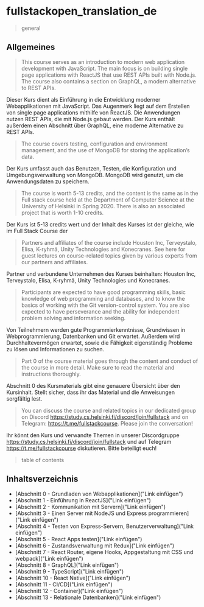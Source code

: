 # fullstackopen_translation_de

> general

## Allgemeines

> This course serves as an introduction to modern web application development with JavaScript. The main focus is on building single page applications with ReactJS that use REST APIs built with Node.js. The course also contains a section on GraphQL, a modern alternative to REST APIs.

Dieser Kurs dient als Einführung in die Entwicklung moderner Webapplikationen mit JavaScript. Das Augenmerk liegt auf dem Erstellen von single page applications mithilfe von ReactJS. Die Anwendungen nutzen REST APIs, die mit Node.js gebaut werden. Der Kurs enthält außerdem einen Abschnitt über GraphQL, eine moderne Alternative zu REST APIs.

> The course covers testing, configuration and environment management, and the use of MongoDB for storing the application’s data.

Der Kurs umfasst auch das Benutzen, Testen, die Konfiguration und Umgebungsverwaltung von MongoDB. MongoDB wird genutzt, um die Anwendungsdaten zu speichern.

> The course is worth 5-13 credits, and the content is the same as in the Full stack course held at the Department of Computer Science at the University of Helsinki in Spring 2020. There is also an associated project that is worth 1-10 credits.

Der Kurs ist 5-13 credits wert und der Inhalt des Kurses ist der gleiche, wie im Full Stack Course der

> Partners and affiliates of the course include Houston Inc, Terveystalo, Elisa, K-ryhmä, Unity Technologies and Konecranes. See here for guest lectures on course-related topics given by various experts from our partners and affiliates.

Partner und verbundene Unternehmen des Kurses beinhalten: Houston Inc, Terveystalo, Elisa, K-ryhmä, Unity Technologies und Konecranes. 

> Participants are expected to have good programming skills, basic knowledge of web programming and databases, and to know the basics of working with the Git version-control system. You are also expected to have perseverance and the ability for independent problem solving and information seeking.

Von Teilnehmern werden gute Programmierkenntnisse, Grundwissen in Webprogrammierung, Datenbanken und Git erwartet. Außerdem wird Durchhaltevermögen erwartet, sowie die Fähigkeit eigenständig Probleme zu lösen und Informationen zu suchen.

> Part 0 of the course material goes through the content and conduct of the course in more detail. Make sure to read the material and instructions thoroughly.

Abschnitt 0 des Kursmaterials gibt eine genauere Übersicht über den Kursinhalt. Stellt sicher, dass ihr das Material und die Anweisungen sorgfältig lest.

> You can discuss the course and related topics in our dedicated group on Discord https://study.cs.helsinki.fi/discord/join/fullstack and on Telegram: https://t.me/fullstackcourse. Please join the conversation!

Ihr könnt den Kurs und verwandte Themen in unserer Discordgruppe https://study.cs.helsinki.fi/discord/join/fullstack und auf Telegram https://t.me/fullstackcourse diskutieren. Bitte beteiligt euch!

> table of contents

## Inhaltsverzeichnis

- [Abschnitt 0 - Grundladen von Webapplikationen]("Link einfügen")
- [Abschnitt 1 - Einführung in ReactJS]("Link einfügen")
- [Abschnitt 2 - Kommunikation mit Servern]("Link einfügen")
- [Abschnitt 3 - Einen Server mit NodeJS und Express programmieren]("Link einfügen")
- [Abschnitt 4 - Testen von Express-Servern, Benutzerverwaltung]("Link einfügen")
- [Abschnitt 5 - React Apps testen]("Link einfügen")
- [Abschnitt 6 - Zustandsverwaltung mit Redux]("Link einfügen")
- [Abschnitt 7 - React Router, eigene Hooks, Appgestaltung mit CSS und webpack]("Link einfügen")
- [Abschnitt 8 - GraphQL]("Link einfügen")
- [Abschnitt 9 - TypeScript]("Link einfügen")
- [Abschnitt 10 - React Native]("Link einfügen")
- [Abschnitt 11 - CI/CD]("Link einfügen")
- [Abschnitt 12 - Container]("Link einfügen")
- [Abschnitt 13 - Relationale Datenbanken]("Link einfügen")

